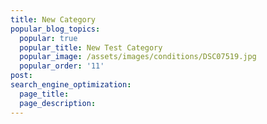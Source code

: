 ```yaml
---
title: New Category
popular_blog_topics:
  popular: true
  popular_title: New Test Category
  popular_image: /assets/images/conditions/DSC07519.jpg
  popular_order: '11'
post:
search_engine_optimization:
  page_title:
  page_description:
---
```


